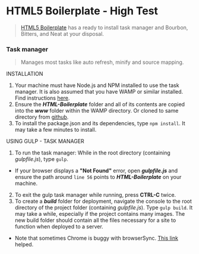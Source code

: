 # HTML5 Boilerplate - High Test
> [HTML5 Boilerplate](https://html5boilerplate.com) has a ready to install task
manager and Bourbon, Bitters, and Neat at your disposal.  

### Task manager
> Manages most tasks like auto refresh, minify and source mapping.

INSTALLATION    

1. Your machine must have Node.js and NPM installed to use the task manager.  It is also assumed that you have WAMP or similar installed.  Find instructions [here](https://www.npmjs.com/get-npm?utm_source=house&utm_medium=homepage&utm_campaign=free%20orgs&utm_term=Install%20npm).  
2. Ensure the ***HTML-Boilerplate*** folder and all of its contents are copied into the ***www*** folder within the WAMP directory.  Or cloned to same directory from [github](https://github.com/Surfing-Chef/HTML-Boilerplate).   
3. To install the package.json and its dependencies, type `npm install`.  It may take a few minutes to install.

USING GULP - TASK MANAGER
1. To run the task manager: While in the root directory (containing *gulpfile.js*), type `gulp`.  
  - If your browser displays a **"Not Found"** error, open ***gulpfile.js*** and ensure the path around `line 56` points to ***HTML-Boilerplate*** on your machine.
2. To exit the gulp task manager while running, press **CTRL-C** twice.
3. To create a ***build*** folder for deployment, navigate the console to the root directory of the project folder (containing *gulpfile.js*). Type `gulp build`. It may take a while, especially if the project contains many images.  The new build folder should contain all the files necessary for a site to function when deployed to a server. 

* Note that sometimes Chrome is buggy with browserSync.  [This link](http://stackoverflow.com/questions/43068258/browsersync-gulp-version-injecting-new-css-changes-but-then-reloads-a-cached-c) helped.
